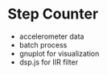 # Step Counter

* accelerometer data
* batch process
* gnuplot for visualization
* dsp.js for IIR filter
 
